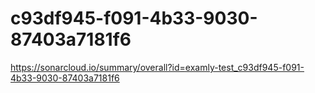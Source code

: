 # c93df945-f091-4b33-9030-87403a7181f6
https://sonarcloud.io/summary/overall?id=examly-test_c93df945-f091-4b33-9030-87403a7181f6
